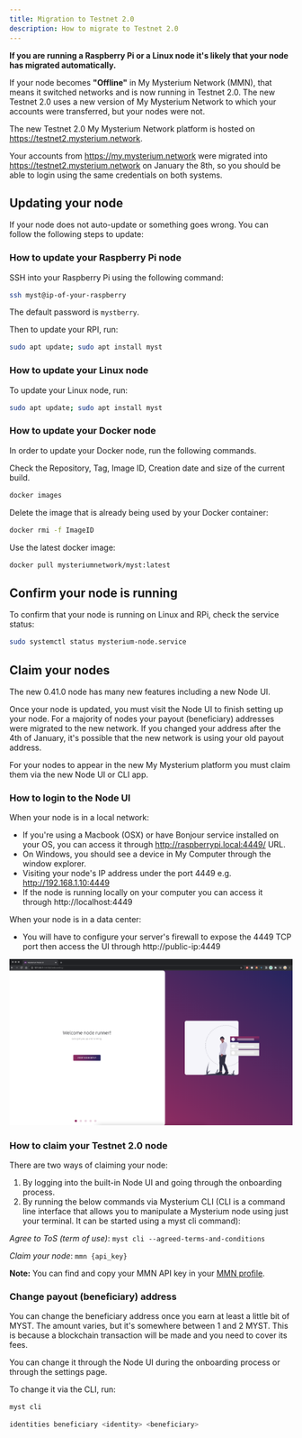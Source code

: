 ```yaml
---
title: Migration to Testnet 2.0 
description: How to migrate to Testnet 2.0
---
```


**If you are running a Raspberry Pi or a Linux node it's likely that your node has migrated automatically.**

If your node becomes **"Offline"** in My Mysterium Network (MMN), that means it switched networks and is now running in Testnet 2.0.
The new Testnet 2.0 uses a new version of My Mysterium Network to which your accounts were transferred, but your nodes were not.

The new Testnet 2.0 My Mysterium Network platform is hosted on https://testnet2.mysterium.network.

Your accounts from https://my.mysterium.network were migrated into https://testnet2.mysterium.network on January the 8th, so you should be able to login using the same credentials on both systems.

## Updating your node

If your node does not auto-update or something goes wrong. You can follow the following steps to update:

### How to update your Raspberry Pi node

SSH into your Raspberry Pi using the following command:

```bash
ssh myst@ip-of-your-raspberry
```

The default password is  `mystberry`.

Then to update your RPI, run:

```bash
sudo apt update; sudo apt install myst
```

### How to update your Linux node

To update your Linux node, run:
```bash
sudo apt update; sudo apt install myst
```

### How to update your Docker node

In order to update your Docker node, run the following commands.

Check the Repository, Tag, Image ID, Creation date and size of the current build.

```bash
docker images
```

Delete the image that is already being used by your Docker container:

```bash
docker rmi -f ImageID
```

Use the latest docker image:

```bash
docker pull mysteriumnetwork/myst:latest
```

## Confirm your node is running

To confirm that your node is running on Linux and RPi, check the service status:
```bash
sudo systemctl status mysterium-node.service 
```

## Claim your nodes

The new 0.41.0 node has many new features including a new Node UI.

Once your node is updated, you must visit the Node UI to finish setting up your node.
For a majority of nodes your payout (beneficiary) addresses were migrated to the new network.
If you changed your address after the 4th of January, it's possible that the new network is using your old payout address.

For your nodes to appear in the new My Mysterium platform you must claim them via the new Node UI or CLI app.

### How to login to the Node UI

When your node is in a local network:
- If you're using a Macbook (OSX) or have Bonjour service installed on your OS, you can access it through http://raspberrypi.local:4449/ URL.
- On Windows, you should see a device in My Computer through the window explorer.
- Visiting your node's IP address under the port 4449 e.g. http://192.168.1.10:4449
- If the node is running locally on your computer you can access it through http://localhost:4449

When your node is in a data center:
- You will have to configure your server's firewall to expose the 4449 TCP port then access the UI through http://public-ip:4449

<div style="text-align:center">
  <img src="../images/node-ui/welcome.png" alt="Welcome" class="screenshot">
</div>


### How to claim your Testnet 2.0 node

There are two ways of claiming your node:

1. By logging into the built-in Node UI and going through the onboarding process.
2. By running the below commands via Mysterium CLI (CLI is a command line interface that allows you to manipulate a Mysterium node using just your terminal. It can be started using a myst cli command):

*Agree to ToS (term of use)*: `myst cli --agreed-terms-and-conditions`

*Claim your node*: `mmn {api_key}`

**Note:** You can find and copy your MMN API key in your [MMN profile](https://testnet2.mysterium.network/user/profile).

### Change payout (beneficiary) address

You can change the beneficiary address once you earn at least a little bit of MYST. The amount varies, but it's somewhere between 1 and 2 MYST. 
This is because a blockchain transaction will be made and you need to cover its fees.

You can change it through the Node UI during the onboarding process or through the settings page.

To change it via the CLI, run:

```bash
myst cli
```

```bash
identities beneficiary <identity> <beneficiary>
```
